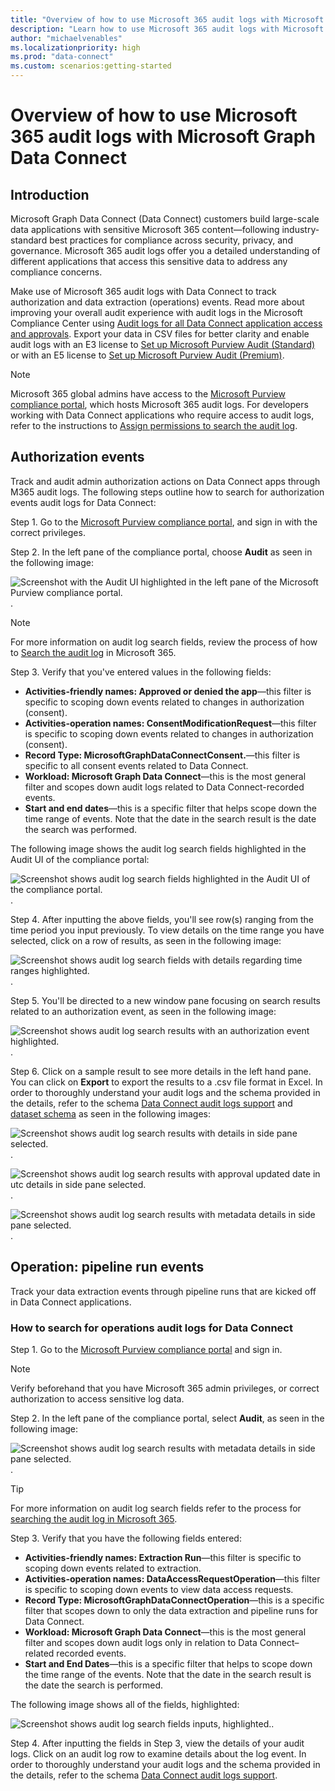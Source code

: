 ```yaml
---
title: "Overview of how to use Microsoft 365 audit logs with Microsoft Graph Data Connect"
description: "Learn how to use Microsoft 365 audit logs with Microsoft Graph Data Connect to track consent and data extraction operations events."
author: "michaelvenables"
ms.localizationpriority: high
ms.prod: "data-connect"
ms.custom: scenarios:getting-started
---
```


# Overview of how to use Microsoft 365 audit logs with Microsoft Graph Data Connect

## Introduction

Microsoft Graph Data Connect (Data Connect) customers build large-scale data applications with sensitive Microsoft 365 content—following industry-standard best practices for compliance across security, privacy, and governance. Microsoft 365 audit logs offer you a detailed understanding of different applications that access this sensitive data to address any compliance concerns.

Make use of Microsoft 365 audit logs with Data Connect to track authorization and data extraction (operations) events. Read more about improving your overall audit experience with audit logs in the Microsoft Compliance Center using [Audit logs for all Data Connect application access and approvals](https://devblogs.microsoft.com/microsoft365dev/security-governance-and-privacy-built-into-microsoft-graph-data-connect/#audit-logs-for-all-data-connect-application-access-and-approvals). Export your data in CSV files for better clarity and enable audit logs with an E3 license to [Set up Microsoft Purview Audit (Standard)](/purview/audit-standard-setup) or with an E5 license to [Set up Microsoft Purview Audit (Premium)](/purview/audit-premium-setup).

> [!NOTE]
> Microsoft 365 global admins have access to the [Microsoft Purview compliance portal](https://go.microsoft.com/fwlink/p/?linkid=2077149), which hosts Microsoft 365 audit logs. For developers working with Data Connect applications who require access to audit logs, refer to the instructions to [Assign permissions to search the audit log](/purview/audit-standard-setup#step-2-assign-permissions-to-search-the-audit-log).

## Authorization events

Track and audit admin authorization actions on Data Connect apps through M365 audit logs. The following steps outline how to search for authorization events audit logs for Data Connect:

Step 1. Go to the [Microsoft Purview compliance portal](https://go.microsoft.com/fwlink/p/?linkid=2077149), and sign in with the correct privileges.

Step 2. In the left pane of the compliance portal, choose **Audit** as seen in the following image:

![Screenshot with the Audit UI highlighted in the left pane of the Microsoft Purview compliance portal.](images/microsoft-purview-portal-audit-ui.png).

> [!NOTE]
> For more information on audit log search fields, review the process of how to [Search the audit log](/purview/audit-log-search?view=o365-worldwide#search-the-audit-log) in Microsoft 365.

Step 3. Verify that you've entered values in the following fields:

- **Activities-friendly names: Approved or denied the app**—this filter is specific to scoping down events related to changes in authorization (consent).
- **Activities-operation names: ConsentModificationRequest**—this filter is specific to scoping down events related to changes in authorization (consent).
- **Record Type: MicrosoftGraphDataConnectConsent.**—this filter is specific to all consent events related to Data Connect.
- **Workload: Microsoft Graph Data Connect**—this is the most general filter and scopes down audit logs related to Data Connect-recorded events.
- **Start and end dates**—this is a specific filter that helps scope down the time range of events. Note that the date in the search result is the date the search was performed.

The following image shows the audit log search fields highlighted in the Audit UI of the compliance portal:

![Screenshot shows audit log search fields highlighted in the Audit UI of the compliance portal.](images/microsoft-purview-portal-audit-log-search-fields-highlighted.png).

Step 4. After inputting the above fields, you'll see row(s) ranging from the time period you input previously. To view details on the time range you have selected, click on a row of results, as seen in the following image:

![Screenshot shows audit log search fields with details regarding time ranges highlighted.](images/microsoft-purview-portal-audit-log-time-range-details.png).

Step 5. You'll be directed to a new window pane focusing on search results related to an authorization event, as seen in the following image:

![Screenshot shows audit log search results with an authorization event highlighted.](images/microsoft-purview-portal-audit-log-search-results-highlighted.png).

Step 6. Click on a sample result to see more details in the left hand pane. You can click on **Export** to export the results to a .csv file format in Excel. In order to thoroughly understand your audit logs and the schema provided in the details, refer to the schema [Data Connect audit logs support](/office/office-365-management-api/office-365-management-activity-api-schema#microsoftgraphdataconnectconsent-complex-type) and [dataset schema](/office/office-365-management-api/office-365-management-activity-api-schema#complex-type-mgdcdataset) as seen in the following images:

![Screenshot shows audit log search results with details in side pane selected.](images/microsoft-purview-portal-audit-log-side-pane-details.png).

![Screenshot shows audit log search results with approval updated date in utc details in side pane selected.](images/microsoft-purview-portal-audit-log-side-pane-approval-updated-date-in-utc-details.png).

![Screenshot shows audit log search results with metadata details in side pane selected.](images/microsoft-purview-portal-audit-log-side-pane-metadata-details.png).

## Operation: pipeline run events

Track your data extraction events through pipeline runs that are kicked off in Data Connect applications. 

### How to search for operations audit logs for Data Connect

Step 1. Go to the [Microsoft Purview compliance portal](https://go.microsoft.com/fwlink/p/?linkid=2077149) and sign in.

> [!NOTE]
> Verify beforehand that you have Microsoft 365 admin privileges, or correct authorization to access sensitive log data.

Step 2. In the left pane of the compliance portal, select **Audit**, as seen in the following image:

![Screenshot shows audit log search results with metadata details in side pane selected.](images/microsoft-purview-portal-audit-pane-details.png).

> [!TIP]
> For more information on audit log search fields refer to the process for [searching the audit log in Microsoft 365](/purview/audit-log-search?view=o365-worldwide#search-the-audit-log).

Step 3. Verify that you have the following fields entered:

- **Activities-friendly names: Extraction Run**—this filter is specific to scoping down events related to extraction.
- **Activities-operation names: DataAccessRequestOperation**—this filter is specific to scoping down events to view data access requests.
- **Record Type: MicrosoftGraphDataConnectOperation**—this is a specific filter that scopes down to only the data extraction and pipeline runs for Data Connect.
- **Workload: Microsoft Graph Data Connect**—this is the most general filter and scopes down audit logs only in relation to Data Connect–related recorded events.
- **Start and End Dates**—this is a specific filter that helps to scope down the time range of the events. Note that the date in the search result is the date the search is performed.

The following image shows all of the fields, highlighted:

![Screenshot shows audit log search fields inputs, highlighted.](images/microsoft-purview-portal-audit-log-search-fields-inputs-highlighted.png).

Step 4. After inputting the fields in Step 3, view the details of your audit logs. Click on an audit log row to examine details about the log event. In order to thoroughly understand your audit logs and the schema provided in the details, refer to the schema [Data Connect audit logs support](/office/office-365-management-api/office-365-management-activity-api-schema#microsoftgraphdataconnectconsent-complex-type).
